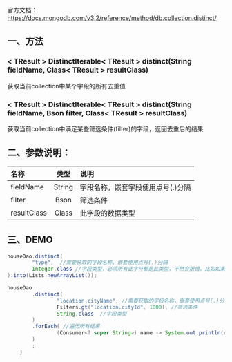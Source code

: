 官方文档：https://docs.mongodb.com/v3.2/reference/method/db.collection.distinct/

## 一、方法

### < TResult > DistinctIterable< TResult > distinct(String fieldName, Class< TResult > resultClass)

获取当前collection中某个字段的所有去重值


### < TResult > DistinctIterable< TResult > distinct(String fieldName, Bson filter, Class< TResult > resultClass)

获取当前collection中满足某些筛选条件(filter)的字段，返回去重后的结果

## 二、参数说明：

| 名称 | 类型 | 说明 |
| :-- | :--: | :-- |
| fieldName | String | 字段名称，嵌套字段使用点号(.)分隔 |
| filter | Bson | 筛选条件 |
| resultClass | Class | 此字段的数据类型 |


## 三、DEMO

``` java
houseDao.distinct(
        "type",  //需要获取的字段名称，嵌套使用点号(.)分隔 
        Integer.class //字段类型，必须所有此字符都是此类型，不然会报错，比如如果有个字符是double型，这里就会报错！
).into(Lists.newArrayList());
```

``` java
houseDao
        .distinct(
                "location.cityName", //需要获取的字段名称，嵌套使用点号(.)分隔
                Filters.gt("location.cityId", 1000), //筛选条件
                String.class  //字段类型
        )
        .forEach( //遍历所有结果
                (Consumer<? super String>) name -> System.out.println(name)
        )
        ;
    }
```